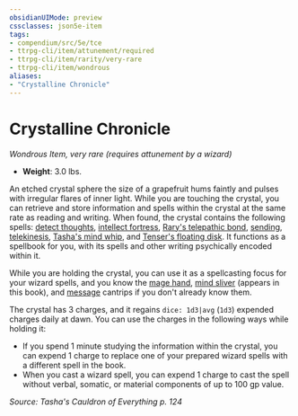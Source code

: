 ```yaml
---
obsidianUIMode: preview
cssclasses: json5e-item
tags:
- compendium/src/5e/tce
- ttrpg-cli/item/attunement/required
- ttrpg-cli/item/rarity/very-rare
- ttrpg-cli/item/wondrous
aliases: 
- "Crystalline Chronicle"
---
```

# Crystalline Chronicle
*Wondrous Item, very rare (requires attunement by a wizard)*  

- **Weight**: 3.0 lbs.

An etched crystal sphere the size of a grapefruit hums faintly and pulses with irregular flares of inner light. While you are touching the crystal, you can retrieve and store information and spells within the crystal at the same rate as reading and writing. When found, the crystal contains the following spells: [detect thoughts](compendium/spells/detect-thoughts.md), [intellect fortress](compendium/spells/intellect-fortress-tce.md), [Rary's telepathic bond](compendium/spells/rarys-telepathic-bond.md), [sending](compendium/spells/sending.md), [telekinesis](compendium/spells/telekinesis.md), [Tasha's mind whip](compendium/spells/tashas-mind-whip-tce.md), and [Tenser's floating disk](compendium/spells/tensers-floating-disk.md). It functions as a spellbook for you, with its spells and other writing psychically encoded within it.

While you are holding the crystal, you can use it as a spellcasting focus for your wizard spells, and you know the [mage hand](compendium/spells/mage-hand.md), [mind sliver](compendium/spells/mind-sliver-tce.md) (appears in this book), and [message](compendium/spells/message.md) cantrips if you don't already know them.

The crystal has 3 charges, and it regains `dice: 1d3|avg` (`1d3`) expended charges daily at dawn. You can use the charges in the following ways while holding it:

- If you spend 1 minute studying the information within the crystal, you can expend 1 charge to replace one of your prepared wizard spells with a different spell in the book.  
- When you cast a wizard spell, you can expend 1 charge to cast the spell without verbal, somatic, or material components of up to 100 gp value.  

*Source: Tasha's Cauldron of Everything p. 124*